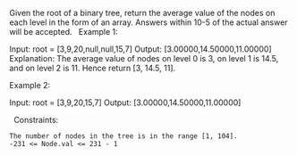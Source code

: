 Given the root of a binary tree, return the average value of the nodes on each level in the form of an array. Answers within 10-5 of the actual answer will be accepted.
 
Example 1:

Input: root = [3,9,20,null,null,15,7]
Output: [3.00000,14.50000,11.00000]
Explanation: The average value of nodes on level 0 is 3, on level 1 is 14.5, and on level 2 is 11.
Hence return [3, 14.5, 11].


Example 2:

Input: root = [3,9,20,15,7]
Output: [3.00000,14.50000,11.00000]


 
Constraints:


	The number of nodes in the tree is in the range [1, 104].
	-231 <= Node.val <= 231 - 1


